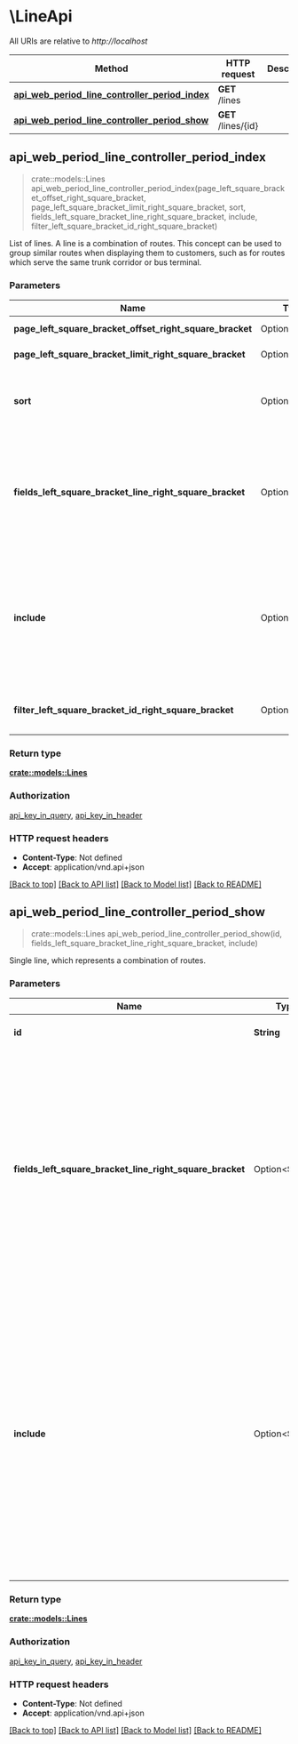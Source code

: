# \LineApi

All URIs are relative to *http://localhost*

Method | HTTP request | Description
------------- | ------------- | -------------
[**api_web_period_line_controller_period_index**](LineApi.md#api_web_period_line_controller_period_index) | **GET** /lines | 
[**api_web_period_line_controller_period_show**](LineApi.md#api_web_period_line_controller_period_show) | **GET** /lines/{id} | 



## api_web_period_line_controller_period_index

> crate::models::Lines api_web_period_line_controller_period_index(page_left_square_bracket_offset_right_square_bracket, page_left_square_bracket_limit_right_square_bracket, sort, fields_left_square_bracket_line_right_square_bracket, include, filter_left_square_bracket_id_right_square_bracket)


List of lines. A line is a combination of routes. This concept can be used to group similar routes when displaying them to customers, such as for routes which serve the same trunk corridor or bus terminal. 

### Parameters


Name | Type | Description  | Required | Notes
------------- | ------------- | ------------- | ------------- | -------------
**page_left_square_bracket_offset_right_square_bracket** | Option<**i32**> | Offset (0-based) of first element in the page |  |
**page_left_square_bracket_limit_right_square_bracket** | Option<**i32**> | Max number of elements to return |  |
**sort** | Option<**String**> | Results can be [sorted](http://jsonapi.org/format/#fetching-sorting) by the id or any `/data/{index}/attributes` key. Assumes ascending; may be prefixed with '-' for descending  | JSON pointer | Direction | `sort`     | |--------------|-----------|------------| | `/data/{index}/attributes/color` | ascending | `color` | | `/data/{index}/attributes/color` | descending | `-color` | | `/data/{index}/attributes/long_name` | ascending | `long_name` | | `/data/{index}/attributes/long_name` | descending | `-long_name` | | `/data/{index}/attributes/short_name` | ascending | `short_name` | | `/data/{index}/attributes/short_name` | descending | `-short_name` | | `/data/{index}/attributes/sort_order` | ascending | `sort_order` | | `/data/{index}/attributes/sort_order` | descending | `-sort_order` | | `/data/{index}/attributes/text_color` | ascending | `text_color` | | `/data/{index}/attributes/text_color` | descending | `-text_color` |   |  |
**fields_left_square_bracket_line_right_square_bracket** | Option<**String**> | Fields to include with the response. Multiple fields **MUST** be a comma-separated (U+002C COMMA, \",\") list.  Note that fields can also be selected for included data types: see the [V3 API Best Practices](https://www.mbta.com/developers/v3-api/best-practices) for an example.  |  |
**include** | Option<**String**> | Relationships to include.  * `routes`  The value of the include parameter **MUST** be a comma-separated (U+002C COMMA, \",\") list of relationship paths. A relationship path is a dot-separated (U+002E FULL-STOP, \".\") list of relationship names. [JSONAPI \"include\" behavior](http://jsonapi.org/format/#fetching-includes)    |  |
**filter_left_square_bracket_id_right_square_bracket** | Option<**String**> | Filter by multiple IDs. **MUST** be a comma-separated (U+002C COMMA, \",\") list. |  |

### Return type

[**crate::models::Lines**](Lines.md)

### Authorization

[api_key_in_query](../README.md#api_key_in_query), [api_key_in_header](../README.md#api_key_in_header)

### HTTP request headers

- **Content-Type**: Not defined
- **Accept**: application/vnd.api+json

[[Back to top]](#) [[Back to API list]](../README.md#documentation-for-api-endpoints) [[Back to Model list]](../README.md#documentation-for-models) [[Back to README]](../README.md)


## api_web_period_line_controller_period_show

> crate::models::Lines api_web_period_line_controller_period_show(id, fields_left_square_bracket_line_right_square_bracket, include)


Single line, which represents a combination of routes. 

### Parameters


Name | Type | Description  | Required | Notes
------------- | ------------- | ------------- | ------------- | -------------
**id** | **String** | Unique identifier for a line | [required] |
**fields_left_square_bracket_line_right_square_bracket** | Option<**String**> | Fields to include with the response. Multiple fields **MUST** be a comma-separated (U+002C COMMA, \",\") list.  Note that fields can also be selected for included data types: see the [V3 API Best Practices](https://www.mbta.com/developers/v3-api/best-practices) for an example.  |  |
**include** | Option<**String**> | Relationships to include.  * `routes`  The value of the include parameter **MUST** be a comma-separated (U+002C COMMA, \",\") list of relationship paths. A relationship path is a dot-separated (U+002E FULL-STOP, \".\") list of relationship names. [JSONAPI \"include\" behavior](http://jsonapi.org/format/#fetching-includes)    |  |

### Return type

[**crate::models::Lines**](Lines.md)

### Authorization

[api_key_in_query](../README.md#api_key_in_query), [api_key_in_header](../README.md#api_key_in_header)

### HTTP request headers

- **Content-Type**: Not defined
- **Accept**: application/vnd.api+json

[[Back to top]](#) [[Back to API list]](../README.md#documentation-for-api-endpoints) [[Back to Model list]](../README.md#documentation-for-models) [[Back to README]](../README.md)

